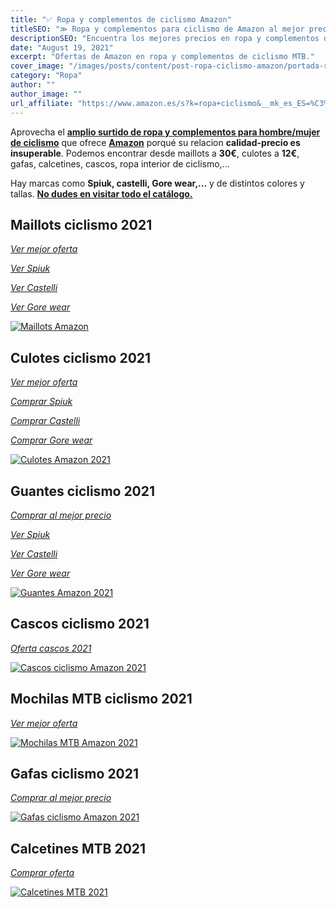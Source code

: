 ```yaml
---
title: "✅ Ropa y complementos de ciclismo Amazon"
titleSEO: "≫ Ropa y complementos para ciclismo de Amazon al mejor precio 2021"
descriptionSEO: "Encuentra los mejores precios en ropa y complementos de ciclismo MTB que ofrece Amazon. ¡Entra y cómpralos al mejor precio 🤑!"
date: "August 19, 2021"
excerpt: "Ofertas de Amazon en ropa y complementos de ciclismo MTB."
cover_image: "/images/posts/content/post-ropa-ciclismo-amazon/portada-ropa-amazon.jpg"
category: "Ropa"
author: ""
author_image: ""
url_affiliate: "https://www.amazon.es/s?k=ropa+ciclismo&__mk_es_ES=%C3%85M%C3%85%C5%BD%C3%95%C3%91&linkCode=ll2&tag=devser-21&linkId=258f43637e0899a86450117158a34d93&language=es_ES&ref_=as_li_ss_tl"
---
```


Aprovecha el [**amplio surtido de ropa y complementos para hombre/mujer de ciclismo**](https://www.amazon.es/s?k=ropa+ciclismo&__mk_es_ES=%C3%85M%C3%85%C5%BD%C3%95%C3%91&linkCode=ll2&tag=devser-21&linkId=258f43637e0899a86450117158a34d93&language=es_ES&ref_=as_li_ss_tl) que ofrece [**Amazon**](https://www.amazon.es/s?k=ropa+ciclismo&__mk_es_ES=%C3%85M%C3%85%C5%BD%C3%95%C3%91&linkCode=ll2&tag=devser-21&linkId=258f43637e0899a86450117158a34d93&language=es_ES&ref_=as_li_ss_tl) porqué su relacion **calidad-precio es insuperable**. Podemos encontrar desde maillots a **30€**, culotes a **12€**, gafas, calcetines, cascos, ropa interior de ciclismo,...

Hay marcas como **Spiuk, castelli, Gore wear,...** y de distintos colores y tallas. [**No dudes en visitar todo el catálogo.**](https://www.amazon.es/s?k=ropa+ciclismo&__mk_es_ES=%C3%85M%C3%85%C5%BD%C3%95%C3%91&linkCode=ll2&tag=devser-21&linkId=258f43637e0899a86450117158a34d93&language=es_ES&ref_=as_li_ss_tl)

## Maillots ciclismo 2021

*[Ver mejor oferta](https://www.amazon.es/s?k=maillots+ciclismo&__mk_es_ES=%C3%85M%C3%85%C5%BD%C3%95%C3%91&linkCode=ll2&tag=devser-21&linkId=d8f3915c079a5cb017e6c77a4305d551&language=es_ES&ref_=as_li_ss_tl)*

*[Ver Spiuk](https://www.amazon.es/s?k=Maillot+spiuk&__mk_es_ES=%C3%85M%C3%85%C5%BD%C3%95%C3%91&linkCode=ll2&tag=devser-21&linkId=6e88f1b1b215bc47cdf8484101129e63&language=es_ES&ref_=as_li_ss_tl)*

*[Ver Castelli](https://www.amazon.es/s?k=Maillot+castelli&__mk_es_ES=%C3%85M%C3%85%C5%BD%C3%95%C3%91&linkCode=ll2&tag=devser-21&linkId=893956b0c2a528712c7b9b05954c4c60&language=es_ES&ref_=as_li_ss_tl)*

*[Ver Gore wear](https://www.amazon.es/s?k=Maillot+gore+wear&__mk_es_ES=%C3%85M%C3%85%C5%BD%C3%95%C3%91&linkCode=ll2&tag=devser-21&linkId=6d9fe76b2db49a7d3e125e98ed766c73&language=es_ES&ref_=as_li_ss_tl)*

[![Maillots Amazon](/images/posts/content/post-ropa-ciclismo-amazon/maillots-amazon.jpg)](https://www.amazon.es/s?k=maillots+ciclismo&__mk_es_ES=%C3%85M%C3%85%C5%BD%C3%95%C3%91&linkCode=ll2&tag=devser-21&linkId=d8f3915c079a5cb017e6c77a4305d551&language=es_ES&ref_=as_li_ss_tl "Maillots Amazon")

## Culotes ciclismo 2021

*[Ver mejor oferta](https://www.amazon.es/s?k=culotes+ciclismo&__mk_es_ES=%C3%85M%C3%85%C5%BD%C3%95%C3%91&linkCode=ll2&tag=devser-21&linkId=961d1f7a53436fb5e372c12e44e84d49&language=es_ES&ref_=as_li_ss_tl)*

*[Comprar Spiuk](https://www.amazon.es/s?k=culotes+spiuk&__mk_es_ES=%C3%85M%C3%85%C5%BD%C3%95%C3%91&linkCode=ll2&tag=devser-21&linkId=0e0566c96cddd2a0fb83881dbf0fb4b6&language=es_ES&ref_=as_li_ss_tl)*

*[Comprar Castelli](https://www.amazon.es/s?k=culotte+castelli&dc=&__mk_es_ES=%C3%85M%C3%85%C5%BD%C3%95%C3%91&linkCode=ll2&tag=devser-21&linkId=839a93c4637d0eb110745f9beccd10ad&language=es_ES&ref_=as_li_ss_tl)*

*[Comprar Gore wear](https://www.amazon.es/s?k=culotte+gore+wear&__mk_es_ES=%C3%85M%C3%85%C5%BD%C3%95%C3%91&crid=192RO78R9CT5H&sprefix=culotte+gor%2Caps%2C190&linkCode=ll2&tag=devser-21&linkId=5b74d7cab237ce1afee762937c6c282a&language=es_ES&ref_=as_li_ss_tl)*

[![Culotes Amazon 2021](/images/posts/content/post-ropa-ciclismo-amazon/culotes-amazon.jpg)](https://www.amazon.es/s?k=culotes+ciclismo&__mk_es_ES=%C3%85M%C3%85%C5%BD%C3%95%C3%91&linkCode=ll2&tag=devser-21&linkId=961d1f7a53436fb5e372c12e44e84d49&language=es_ES&ref_=as_li_ss_tl "Culotes Amazon 2021")

## Guantes ciclismo 2021

*[Comprar al mejor precio](https://www.amazon.es/s?k=guantes+ciclismo&__mk_es_ES=%C3%85M%C3%85%C5%BD%C3%95%C3%91&crid=15QOSA8OLTVYO&sprefix=guantes+ci%2Caps%2C198&linkCode=ll2&tag=devser-21&linkId=2e5491c80c52a85a27bfd26ea4f15681&language=es_ES&ref_=as_li_ss_tl)*

*[Ver Spiuk](https://www.amazon.es/s?k=guantes+spiuk&__mk_es_ES=%C3%85M%C3%85%C5%BD%C3%95%C3%91&linkCode=ll2&tag=devser-21&linkId=a671734b9efbab3ed77a114c4b95edde&language=es_ES&ref_=as_li_ss_tl)*

*[Ver Castelli](https://www.amazon.es/s?k=guantes+castelli&__mk_es_ES=%C3%85M%C3%85%C5%BD%C3%95%C3%91&linkCode=ll2&tag=devser-21&linkId=33156152b2ce5ae4fbffcb64c788c5b4&language=es_ES&ref_=as_li_ss_tl)*

*[Ver Gore wear](https://www.amazon.es/s?k=guantes+gore+wear&__mk_es_ES=%C3%85M%C3%85%C5%BD%C3%95%C3%91&linkCode=ll2&tag=devser-21&linkId=7e58ab8fcd732b041e0495ff85311c31&language=es_ES&ref_=as_li_ss_tl)*

[![Guantes Amazon 2021](/images/posts/content/post-ropa-ciclismo-amazon/guantes-amazon.jpg)](https://www.amazon.es/s?k=guantes+ciclismo&__mk_es_ES=%C3%85M%C3%85%C5%BD%C3%95%C3%91&crid=15QOSA8OLTVYO&sprefix=guantes+ci%2Caps%2C198&linkCode=ll2&tag=devser-21&linkId=2e5491c80c52a85a27bfd26ea4f15681&language=es_ES&ref_=as_li_ss_tl "Guantes Amazon 2021")

## Cascos ciclismo 2021

*[Oferta cascos 2021](https://www.amazon.es/s?k=cascos+ciclismo&__mk_es_ES=%C3%85M%C3%85%C5%BD%C3%95%C3%91&crid=3MO1EK8L9YX14&sprefix=Cascos+%2Caps%2C215&linkCode=ll2&tag=devser-21&linkId=5b4f367ea0f023cddbbcd13554329fcb&language=es_ES&ref_=as_li_ss_tl)*

[![Cascos ciclismo Amazon 2021](/images/posts/content/post-ropa-ciclismo-amazon/cascos-amazon.jpg)](https://www.amazon.es/s?k=cascos+ciclismo&__mk_es_ES=%C3%85M%C3%85%C5%BD%C3%95%C3%91&crid=3MO1EK8L9YX14&sprefix=Cascos+%2Caps%2C215&linkCode=ll2&tag=devser-21&linkId=5b4f367ea0f023cddbbcd13554329fcb&language=es_ES&ref_=as_li_ss_tl "Cascos ciclismo Amazon 2021")

## Mochilas MTB ciclismo 2021

*[Ver mejor oferta](https://www.amazon.es/s?k=mochila+ciclismo&dc=&__mk_es_ES=%C3%85M%C3%85%C5%BD%C3%95%C3%91&linkCode=ll2&tag=devser-21&linkId=9a6cc7a242612e58f313c465aa7c5f02&language=es_ES&ref_=as_li_ss_tl)*

[![Mochilas MTB Amazon 2021](/images/posts/content/post-ropa-ciclismo-amazon/mochilas-amazon.jpg)](https://www.amazon.es/s?k=mochila+ciclismo&dc=&__mk_es_ES=%C3%85M%C3%85%C5%BD%C3%95%C3%91&linkCode=ll2&tag=devser-21&linkId=9a6cc7a242612e58f313c465aa7c5f02&language=es_ES&ref_=as_li_ss_tl "Mochilas MTB Amazon 2021")

## Gafas ciclismo 2021

*[Comprar al mejor precio](https://www.amazon.es/s?k=gafas+ciclismo&__mk_es_ES=%C3%85M%C3%85%C5%BD%C3%95%C3%91&linkCode=ll2&tag=devser-21&linkId=3ddc139a6eae9595ceb0229b14591c0a&language=es_ES&ref_=as_li_ss_tl)*

[![Gafas ciclismo Amazon 2021](/images/posts/content/post-ropa-ciclismo-amazon/gafas-amazon.jpg)](https://www.amazon.es/s?k=gafas+ciclismo&__mk_es_ES=%C3%85M%C3%85%C5%BD%C3%95%C3%91&linkCode=ll2&tag=devser-21&linkId=3ddc139a6eae9595ceb0229b14591c0a&language=es_ES&ref_=as_li_ss_tl "Gafas ciclismo Amazon 2021")

## Calcetines MTB 2021

*[Comprar oferta](https://www.amazon.es/s?k=calcetines+ciclismo&__mk_es_ES=%C3%85M%C3%85%C5%BD%C3%95%C3%91&linkCode=ll2&tag=devser-21&linkId=adc527a486acf35bb4398d5c874c2af5&language=es_ES&ref_=as_li_ss_tl)*

[![Calcetines MTB 2021](/images/posts/content/post-ropa-ciclismo-amazon/calcetines-amazon.jpg)](https://www.amazon.es/s?k=calcetines+ciclismo&__mk_es_ES=%C3%85M%C3%85%C5%BD%C3%95%C3%91&linkCode=ll2&tag=devser-21&linkId=adc527a486acf35bb4398d5c874c2af5&language=es_ES&ref_=as_li_ss_tl "Calcetines MTB 2021")



